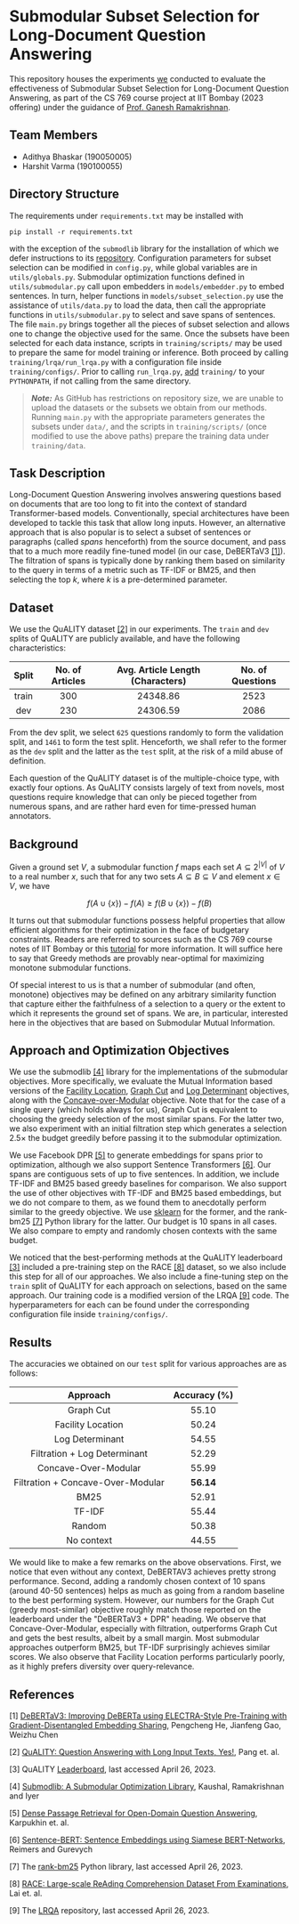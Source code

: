 # Submodular Subset Selection for Long-Document Question Answering

This repository houses the experiments [we](#team-members) conducted to evaluate the effectiveness of Submodular Subset Selection for Long-Document Question Answering, as part of the CS 769 course project at IIT Bombay (2023 offering) under the guidance of [Prof. Ganesh Ramakrishnan](https://www.cse.iitb.ac.in/~ganesh/).

## Team Members

- Adithya Bhaskar (190050005)
- Harshit Varma (190100055)

## Directory Structure

The requirements under `requirements.txt` may be installed with 
```
pip install -r requirements.txt
```
with the exception of the `submodlib` library for the installation of which we defer instructions to its [repository](https://github.com/decile-team/submodlib). Configuration parameters for subset selection can be modified in `config.py`, while global variables are in `utils/globals.py`. Submodular optimization functions defined in `utils/submodular.py` call upon embedders in `models/embedder.py` to embed sentences. In turn, helper functions in `models/subset_selection.py` use the assistance of `utils/data.py` to load the data, then call the appropriate functions in `utils/submodular.py` to select and save spans of sentences. The file `main.py` brings together all the pieces of subset selection and allows one to change the objective used for the same. Once the subsets have been selected for each data instance, scripts in `training/scripts/` may be used to prepare the same for model training or inference. Both proceed by calling `training/lrqa/run_lrqa.py` with a configuration file inside `training/configs/`. Prior to calling `run_lrqa.py`, [add](https://stackoverflow.com/a/39022669) `training/` to your `PYTHONPATH`, if not calling from the same directory.

> **_Note:_**  As GitHub has restrictions on repository size, we are unable to upload the datasets or the subsets we obtain from our methods. Running `main.py` with the appropriate parameters generates the subsets under `data/`, and the scripts in `training/scripts/` (once modified to use the above paths) prepare the training data under `training/data`.

## Task Description

Long-Document Question Answering involves answering questions based on documents that are too long to fit into the context of standard Transformer-based models. Conventionally, special architectures have been developed to tackle this task that allow long inputs. However, an alternative approach that is also popular is to select a subset of sentences or paragraphs (called *spans* henceforth) from the source document, and pass that to a much more readily fine-tuned model (in our case, DeBERTaV3 [[1]](#1)). The filtration of spans is typically done by ranking them based on similarity to the query in terms of a metric such as TF-IDF or BM25, and then selecting the top $k$, where $k$ is a pre-determined parameter.

## Dataset

We use the QuALITY dataset [[2]](#2) in our experiments. The `train` and `dev` splits of QuALITY are publicly available, and have the following characteristics:
<div align="center">

| Split | No. of Articles | Avg. Article Length (Characters) | No. of Questions |
| :---: | :---: | :---: | :---: |
| train | 300 | 24348.86 | 2523 |
| dev | 230 | 24306.59 | 2086 |
</div>

From the dev split, we select `625` questions randomly to form the validation split, and `1461` to form the test split. Henceforth, we shall refer to the former as the `dev` split and the latter as the `test` split, at the risk of a mild abuse of definition.

Each question of the QuALITY dataset is of the multiple-choice type, with exactly four options. As QuALITY consists largely of text from novels, most questions require knowledge that can only be pieced together from numerous spans, and are rather hard even for time-pressed human annotators.

## Background

Given a ground set $V$, a submodular function $f$ maps each set $A \subseteq 2^{|V|}$ of $V$ to a real number $x$, such that for any two sets $A \subseteq B \subseteq V$ and element $x \in V$, we have

$$f(A \cup \{x\}) - f(A) \geq f(B \cup \{x\}) - f(B)$$

It turns out that submodular functions possess helpful properties that allow efficient algorithms for their optimization in the face of budgetary constraints. Readers are referred to sources such as the CS 769 course notes of IIT Bombay or this [tutorial](https://theory.stanford.edu/~jvondrak/data/submod-tutorial-1.pdf) for more information. It will suffice here to say that Greedy methods are provably near-optimal for maximizing monotone submodular functions.

Of special interest to us is that a number of submodular (and often, monotone) objectives may be defined on any arbitrary similarity function that capture either the faithfulness of a selection to a query or the extent to which it represents the ground set of spans. We are, in particular, interested here in the objectives that are based on Submodular Mutual Information.

## Approach and Optimization Objectives

We use the submodlib [[4]](#4) library for the implementations of the submodular objectives. More specifically, we evaluate the Mutual Information based versions of the [Facility Location](https://submodlib.readthedocs.io/en/latest/functions/facilityLocationMutualInformation.html), [Graph Cut](https://submodlib.readthedocs.io/en/latest/functions/graphCutMutualInformation.html) and [Log Determinant](https://submodlib.readthedocs.io/en/latest/functions/logDeterminantConditionalGain.html) objectives, along with the [Concave-over-Modular](https://submodlib.readthedocs.io/en/latest/functions/concaveOverModular.html) objective. Note that for the case of a single query (which holds always for us), Graph Cut is equivalent to choosing the greedy selection of the most similar spans. For the latter two, we also experiment with an initial filtration step which generates a selection $2.5\times$ the budget greedily before passing it to the submodular optimization. 

We use Facebook DPR [[5]](#5) to generate embeddings for spans prior to optimization, although we also support Sentence Transformers [[6]](#6). Our spans are contiguous sets of up to five sentences. In addition, we include TF-IDF and BM25 based greedy baselines for comparison. We also support the use of other objectives with TF-IDF and BM25 based embeddings, but we do not compare to them, as we found them to anecdotally perform similar to the greedy objective. We use [sklearn](https://scikit-learn.org/stable/about.html) for the former, and the rank-bm25 [[7]](#7) Python library for the latter. Our budget is $10$ spans in all cases. We also compare to empty and randomly chosen contexts with the same budget.

We noticed that the best-performing methods at the QuALITY leaderboard [[3]](#3) included a pre-training step on the RACE [[8]](#8) dataset, so we also include this step for all of our approaches. We also include a fine-tuning step on the `train` split of QuALITY for each approach on selections, based on the same approach. Our training code is a modified version of the LRQA [[9]](#9) code. The hyperparameters for each can be found under the corresponding configuration file inside `training/configs/`.

## Results

The accuracies we obtained on our `test` split for various approaches are as follows:

<div align="center">

| Approach | Accuracy (%) |
| :---: | :---: | 
| Graph Cut | 55.10 | 
| Facility Location | 50.24 | 
| Log Determinant | 54.55 |
| Filtration + Log Determinant | 52.29 |
| Concave-Over-Modular | 55.99 |
| Filtration + Concave-Over-Modular | **56.14** |
| BM25 | 52.91 |
| TF-IDF | 55.44 |
| Random | 50.38 |
| No context | 44.55 |

</div>

We would like to make a few remarks on the above observations. First, we notice that even without any context, DeBERTAV3 achieves pretty strong performance. Second, adding a randomly chosen context of 10 spans (around 40-50 sentences) helps as much as going from a random baseline to the best performing system. However, our numbers for the Graph Cut (greedy most-similar) objective roughly match those reported on the leaderboard under the "DeBERTaV3 + DPR" heading. We observe that Concave-Over-Modular, especially with filtration, outperforms Graph Cut and gets the best results, albeit by a small margin. Most submodular approaches outperform BM25, but TF-IDF surprisingly achieves similar scores. We also observe that Facility Location performs particularly poorly, as it highly prefers diversity over query-relevance.

## References
<a id="1">[1]</a> [DeBERTaV3: Improving DeBERTa using ELECTRA-Style Pre-Training with Gradient-Disentangled Embedding Sharing](https://arxiv.org/abs/2111.09543), Pengcheng He, Jianfeng Gao, Weizhu Chen

<a id="2">[2]</a> [QuALITY: Question Answering with Long Input Texts, Yes!](https://arxiv.org/abs/2112.08608), Pang et. al.

<a id="3">[3]</a> QuALITY [Leaderboard](https://nyu-mll.github.io/quality/), last accessed April 26, 2023.

<a id="4">[4]</a> [Submodlib: A Submodular Optimization Library](https://arxiv.org/abs/2202.10680), Kaushal, Ramakrishnan and Iyer

<a id="5">[5]</a> [Dense Passage Retrieval for Open-Domain Question Answering](https://arxiv.org/abs/2004.04906), Karpukhin et. al.

<a id="6">[6]</a> [Sentence-BERT: Sentence Embeddings using Siamese BERT-Networks](https://arxiv.org/abs/1908.10084), Reimers and Gurevych

<a id="7">[7]</a> The [rank-bm25](https://pypi.org/project/rank-bm25/) Python library, last accessed April 26, 2023.

<a id="8">[8]</a> [RACE: Large-scale ReAding Comprehension Dataset From Examinations](https://arxiv.org/abs/1704.04683), Lai et. al.

<a id="9">[9]</a> The [LRQA](https://github.com/zphang/lrqa) repository, last accessed April 26, 2023.